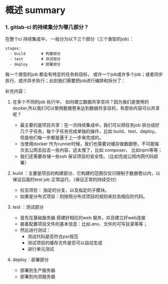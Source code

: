 # 概述 summary
### 1. gitlab-ci 的持续集分为哪几部分？
在整个ci 持续集成中， 一般分为以下三个部分（三个类型的job）：
```
stages:
  - build       # 构建部分
  - test        # 测试部分
  - deploy      # 部署部分
```
每一个类型的job 都会有特定的任务和目标， 或许一个job或许多个job；或者同步执行、或许异步执行；此刻我们需要把job进行编排和拆分了：

补充内容：
1. 在多个不同的job 执行中， 如何建立数据共享空间？因为我们是使用的docker,所以我们可以使用数据卷来达到数据共享目的，有那些内容可以共享呢？
    * 最主要的是项目共享：在一次持续集成中，我们可以把任务job 拆分成好几个子任务，每个子任务完成单独的操作，比如 build、test、deploy。 但是他们每一步都是基于上一步来完成的。
    * 当使用docker 作为runner时候，我们也需要对缓存做数据卷，不可能每次去公网去拉去一些内容，这太慢了，比如 composer、 比如npm等等；
    * 我们还需要存储一些ssh 保证项目的安全性。（比如完成公网内网代码部署）

1. build ：主要是项目的构建部分、它构建的范围仅仅只限制于数据卷以内，以保证后面的test job 正常运行。（保证正常的持续交付）
    * 拉去项目： 指定的分支、以及指定的子模块。
    * 如果是分布式项目：则按照分布式项目的规则来拉去相应的代码。
    
2. test ：测试部分
    * 首先在基础服务器 搭建好相应的web 服务，并且建立好web连接
    * 接着配置项目文件的基本信息：比如.env、文件的可写目录等等；
    * 然后进行测试：
        * 测试代码是否符合psr规范
        * 测试项目的缓存文件是否可以自动生成
        * 进行单元测试
    
3. deploy：部署部分  
    * 部署到生产服务器
    * 部署到内测服务器